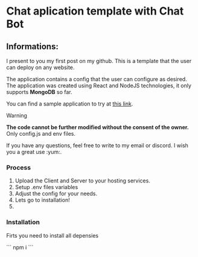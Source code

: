 <h1>Chat aplication template with Chat Bot</h1>

<h2>Informations:</h2>
<p>I present to you my first post on my github. This is a template that the user can deploy on any website.</p>
<p>The application contains a config that the user can configure as desired. The application was created using React and NodeJS technologies, it only supports <strong>MongoDB</strong> so far.</p>
<p>You can find a sample application to try at <a href="#chat-aplication-tempalte-with-chat-bot">this link</a>.</p>

> [!WARNING]
> <strong>The code cannot be further modified without the consent of the owner.</strong> Only config.js and env files.<br>

<p>If you have any questions, feel free to write to my email or discord. I wish you a great use :yum:.</p>

<h3>Process</h3>

<ol>
    <li>Upload the Client and Server to your hosting services.</li>
    <li>Setup .env files variables</li>
    <li>Adjust the config for your needs.</li>
    <li>Lets go to installation!<li>
</ol>

<h3>Installation</h3>

<p>Firts you need to install all depensies</p>
```
npm i
```